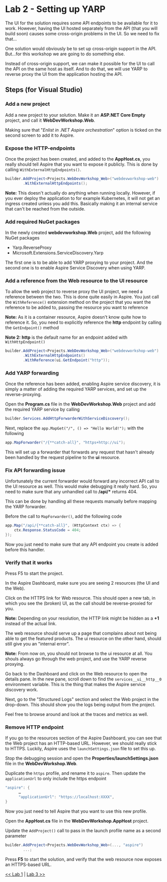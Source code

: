 # Lab 2 - Setting up YARP

The UI for the solution requires some API endpoints to be available for it to work. However, having the UI hosted separately from the API (that you will build soon) causes some cross-origin problems in the UI. So we need to fix that...

One solution would obviously be to set up cross-origin support in the API. But...for this workshop we are going to do something else.

Instead of cross-origin support, we can make it possible for the UI to call the API on the same host as itself. And to do that, we will use YARP to reverse proxy the UI from the application hosting the API.

## Steps (for Visual Studio)

### Add a new project

Add a new project to your solution. Make it an __ASP.NET Core Empty__ project, and call it __WebDevWorkshop.Web__.

Making sure that "_Enlist in .NET Aspire orchestration_" option is ticked on the second screen to add it to Aspire.

### Expose the HTTP-endpoints

Once the project has been created, and added to the __AppHost.cs__, you really should tell Aspire that you want to expose it publicly. This is done by calling `WithExternalHttpEndpoints()`.

```csharp
builder.AddProject<Projects.WebDevWorkshop_Web>("webdevworkshop-web")
        .WithExternalHttpEndpoints();
```

__Note:__ This doesn't actually do anything when running locally. However, if you ever deploy the application to for example Kubernetes, it will not get an ingress created unless you add this. Basically making it an internal service that can't be reached from the outside.

### Add required NuGet packages

In the newly created __webdevworkshop.Web__ project, add the following NuGet packages

 - Yarp.ReverseProxy
 - Microsoft.Extensions.ServiceDiscovery.Yarp

The first one is to be able to add YARP proxying to your project. And the second one is to enable Aspire Service Discovery when using YARP.

### Add a reference from the Web resource to the UI resource

To allow the web project to reverse proxy the UI project, we need a reference between the two. This is done quite easily in Aspire. You just call the `WithReference()` extension method on the project that you want the reference to be added to, passing the resource you want to reference

__Note:__ As it is a container resource, Aspire doesn't know quite how to reference it. So, you need to explicitly reference the __http__ endpoint by calling the `GetEndpoint()` method

__Note 2:__ __http__ is the default name for an endpoint added with `WithHttpEndpoint()`

```csharp
builder.AddProject<Projects.WebDevWorkshop_Web>("webdevworkshop-web")
        .WithExternalHttpEndpoints()
        .WithReference(ui.GetEndpoint("http"));
```

### Add YARP forwarding

Once the reference has been added, enabling Aspire service discovery, it is simply a matter of adding the required YARP services, and set up the reverse-proxying.

Open the __Program.cs__ file in the __WebDevWorkshop.Web__ project and add the required YARP service by calling

```csharp
builder.Services.AddHttpForwarderWithServiceDiscovery();
```

Next, replace the `app.MapGet("/", () => "Hello World!");` with the following

```csharp
app.MapForwarder("/{**catch-all}", "https+http://ui");
```

This will set up a forwarder that forwards any request that hasn't already been handled by the request pipeline to the __ui__ resource.

### Fix API forwarding issue

Unfortunately the current forwarder would forward any incorrect API call to the UI resource as well. This would make debugging it really hard. So, you need to make sure that any unhandled call to __/api/*__ returns 404. 

This can be done by handling all these requests manually before mapping the YARP forwarder.

Before the call to `MapForwarder()`, add the following code

```csharp
app.Map("/api/{**catch-all}", (HttpContext ctx) => {
    ctx.Response.StatusCode = 404;
});
```

Now you just need to make sure that any API endpoint you create is added before this handler.

### Verify that it works

Press F5 to start the project.

In the Aspire Dashboard, make sure you are seeing 2 resources (the UI and the Web).

Click on the HTTPS link for Web resource. This should open a new tab, in which you see the (broken) UI, as the call should be reverse-proxied for you.

__Note:__ Depending on your resolution, the HTTP link might be hidden as a __+1__ instead of the actual link.

The web resource should serve up a page that complains about not being able to get the featured products. The ui resource on the other hand, should still give you an "internal error".

__Note:__ From now on, you should not browse to the ui resource at all. You shouls always go through the web project, and use the YARP reverse proxying.

Go back to the Dashboard and click on the Web resource to open the details pane. In the new pane, scroll down to find the `services__ui__http__0` environment variable. This is the thing that makes the Aspire service discovery work.

Next, go to the "Structured Logs" section and select the Web project in the drop-down. This should show you the logs being output from the project. 

Feel free to browse around and look at the traces and metrics as well.

### Remove HTTP endpoint

If you go to the resources section of the Aspire Dashboard, you can see that the Web project has an HTTP-based URL. However, we should really stick to HTTPS. Luckily, Aspire uses the `launchSettings.json` file to set this up. 

Stop the debugging session and open the __Properties/launchSettings.json__ file in the __WebDevWorkshop.Web__.

Duplicate the `https` profile, and rename it to `aspire`. Then update the `applicationUrl` to only include the https endpoint

```csharp
"aspire": {
      …
      "applicationUrl": "https://localhost:XXXX",
}
```

Now you just need to tell Aspire that you want to use this new profile.

Open the __AppHost.cs__ file in the __WebDevWorkshop.AppHost__ project. 

Update the `AddProject()` call to pass in the launch profile name as a second parameter

```csharp
builder.AddProject<Projects.WebDevWorkshop_Web>(..., "aspire")
        ...;
```

Press __F5__ to start the solution, and verify that the web resource now exposes an HTTPS-based URL.

[<< Lab 1](../lab1/lab1.md) | [Lab 3 >>](../lab3/lab3.md)